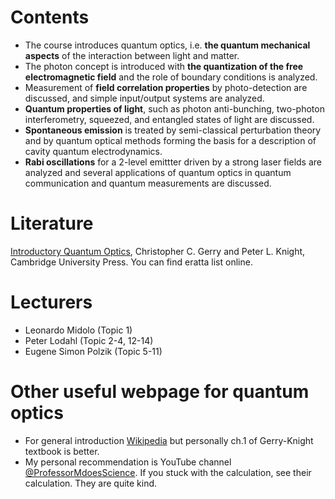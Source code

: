 
# __Contents__
- The course introduces quantum optics, i.e. **the quantum mechanical aspects** of the interaction between light and matter.
- The photon concept is introduced with **the quantization of the free electromagnetic field** and the role of boundary conditions is analyzed.
- Measurement of **field correlation properties** by photo-detection are discussed, and simple input/output systems are analyzed.
- **Quantum properties of light**, such as photon anti-bunching, two-photon interferometry, squeezed, and entangled states of light are discussed.
- **Spontaneous emission** is treated by semi-classical perturbation theory and by quantum optical methods forming the basis for a description of cavity quantum electrodynamics.
- **Rabi oscillations** for a 2-level emittter driven by a strong laser fields are analyzed and several applications of quantum optics in quantum communication and quantum measurements are discussed.

# __Literature__
[Introductory Quantum Optics](https://doi.org/10.1017/CBO9780511791239), 
Christopher C. Gerry and Peter L. Knight, Cambridge University Press. 
You can find eratta list online.

# __Lecturers__
- Leonardo Midolo (Topic 1)
- Peter Lodahl (Topic 2-4, 12-14) 
- Eugene Simon Polzik (Topic 5-11)

# __Other useful webpage for quantum optics__
- For general introduction [Wikipedia](https://en.wikipedia.org/wiki/Quantum_optics) but personally ch.1 of Gerry-Knight textbook is better.
- My personal recommendation is YouTube channel [@ProfessorMdoesScience](https://www.youtube.com/@ProfessorMdoesScience). If you stuck with the calculation, see their calculation. They are quite kind.
